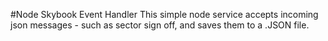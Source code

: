 #Node Skybook Event Handler
This simple node service accepts incoming json messages - such as sector sign off, and saves them to a .JSON file.
